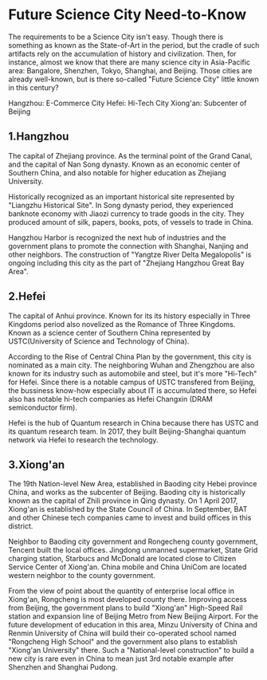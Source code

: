 # Future Science City Need-to-Know

The requirements to be a Science City isn't easy.
Though there is something as known as the State-of-Art in the period, but the cradle of such artifacts rely on the accumulation of history and civilization.
Then, for instance, almost we know that there are many science city in Asia-Pacific area: Bangalore, Shenzhen, Tokyo, Shanghai, and Beijing.
Those cities are already well-known, but is there so-called "Future Science City" little known in this century?

<Summarize desriptions>
Hangzhou: E-Commerce City
Hefei: Hi-Tech City
Xiong'an: Subcenter of Beijing

## 1.Hangzhou
The capital of Zhejiang province.
As the terminal point of the Grand Canal, and the capital of Nan Song dynasty.
Known as an economic center of Southern China, and also notable for higher education as Zhejiang University.

Historically recognized as an important historical site represented by "Liangzhu Historical Site".
In Song dynasty period, they experienced banknote economy with Jiaozi currency to trade goods in the city.
They produced amount of silk, papers, books, pots, of vessels to trade in China.

Hangzhou Harbor is recognized the next hub of industries and the government plans to promote the connection with Shanghai, Nanjing and other neighbors. The construction of "Yangtze River Delta Megalopolis" is ongoing including this city as the part of "Zhejiang Hangzhou Great Bay Area".

## 2.Hefei
The capital of Anhui province.
Known for its its history especially in Three Kingdoms period also novelized as the Romance of Three Kingdoms.
Known as a science center of Southern China represented by USTC(University of Science and Technology of China).

According to the Rise of Central China Plan by the government, this city is nominated as a main city. The neighboring Wuhan and Zhengzhou are also known for its industry such as automobile and steel, but it's more "Hi-Tech" for Hefei. Since there is a notable campus of USTC transfered from Beijing, the bussiness know-how especially about IT is accumulated there, so Hefei also has notable hi-tech companies as Hefei Changxin (DRAM semiconductor firm).

Hefei is the hub of Quantum research in China because there has USTC and its quantum research team. In 2017, they built Beijing-Shanghai quantum network via Hefei to research the technology.

## 3.Xiong'an
The 19th Nation-level New Area, established in Baoding city Hebei province China, and works as the subcenter of Beijing.
Baoding city is historically known as the capital of Zhili province in Qing dynasty. On 1 April 2017, Xiong'an is established by the State Council of China. In September, BAT and other Chinese tech companies came to invest and build offices in this district.

Neighbor to Baoding city government and Rongecheng county government, Tencent built the local offices. Jingdong unmanned supermarket, State Grid charging station, Starbucs and McDonald are located close to Citizen Service Center of Xiong'an. China mobile and China UniCom are located western neighbor to the county government.

From the view of point about the quantity of enterprise local office in Xiong'an, Rongcheng is most developed county there. Improving access from Beijing, the government plans to build "Xiong'an" High-Speed Rail station and expansion line of Beijing Metro from New Beijing Airport. For the future development of education in this area, Minzu University of China and Renmin University of China will build their co-operated school named "Rongcheng High School" and the government also plans to establish "Xiong'an University" there. Such a "National-level construction" to build a new city is rare even in China to mean just 3rd notable example after Shenzhen and Shanghai Pudong.
